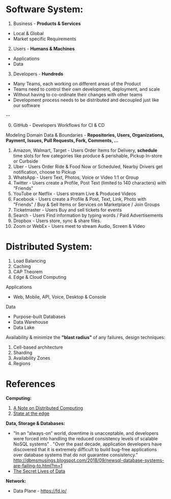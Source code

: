# Software System:

1. Business - **Products & Services**
* Local & Global
* Market specific Requirements 
2. Users - **Humans & Machines** 
* Applications
* Data
3. Developers - **Hundreds**
* Many Teams, each working on different areas of the Product
* Teams need to control their own development, deployment, and scale
* Without having to co-ordinate their changes with other teams
* Development process needs to be distributed and decoupled just like our software

--

0. GitHub - Developers Workflows for CI & CD 

Modeling Domain Data  & Boundaries - **Repositories, Users, Organizations, Payment, Issues, Pull Requests, Fork, Comments, ...**

1. Amazon, Walmart, Target - Users Order Items for Delivery, **schedule** time slots for few categories like produce & perishable, Pickup In-store or Curbside
2. Uber - Users Order Ride & Food Now or Scheduled, Nearby Drivers get notification, choose to Pickup 
3. WhatsApp - Users Text, Photos, Voice or Video 1:1 or Group
4. Twitter - Users create a Profile, Post Text (limited to 140 characters) with "Friends"
5. YouTube or Netflix - Users stream Live & Produced Videos
6. Facebook - Users create a Profile & Post, Text, Link, Photo with "Friends" / Buy & Sell Items or Services on Marketplace / Join Groups
7. Ticketmaster - Users Buy and sell tickets for events
8. Search - Users Find information by typing words / Paid Advertisements
9. Dropbox - Users store, sync & share files. 
10. Zoom or WebEx - Users meet to stream Audio, Screen & Video

# Distributed System:

1. Load Balancing
2. Caching
3. CAP Theorem
4. Edge & Cloud Computing

Applications
* Web, Mobile, API, Voice, Desktop & Console 

Data
* Purpose-built Databases
* Data Warehouse
* Data Lake

Availability & minimize the **"blast radius"** of any failures, design techniques:
1. Cell-based architecture
2. Sharding
3. Availability Zones
4. Regions

# References

**Computing:**

1. [A Note on Distributed Computing](https://github.com/papers-we-love/papers-we-love/blob/master/distributed_systems/a-note-on-distributed-computing.pdf)
2. [State at the edge](https://www.fastly.com/blog/state-at-the-edge)

**Data, Storage & Databases:**
* "In an “always-on” world, downtime is unacceptable, and developers were forced into handling the reduced consistency levels of scalable NoSQL systems" . "Over the past decade, application developers have discovered that it is extremely difficult to build bug-free applications over database systems that do not guarantee consistency." http://dbmsmusings.blogspot.com/2018/09/newsql-database-systems-are-failing-to.html?m=1
* [The Secret Lives of Data](http://thesecretlivesofdata.com/raft/)

**Network:**
* Data Plane - https://fd.io/
